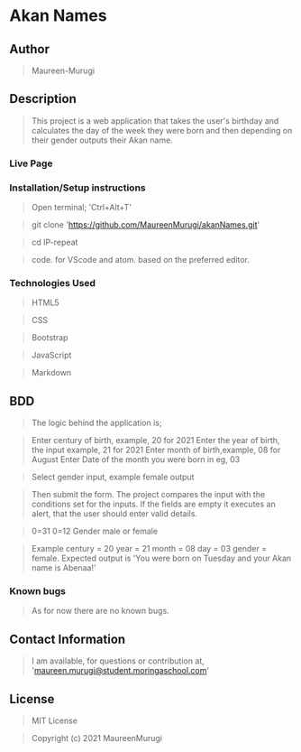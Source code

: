 # Akan Names

## Author

> Maureen-Murugi

## Description

>  This project is a web application that takes the user's birthday and calculates the day of the week they were born and then depending on their gender outputs their Akan name.

### Live Page

>

### Installation/Setup instructions

> Open terminal; 'Ctrl+Alt+T'

>git clone 'https://github.com/MaureenMurugi/akanNames.git'

>cd IP-repeat

>code. for VScode and atom. based on the preferred editor.

### Technologies Used

> HTML5

>CSS

>Bootstrap

>JavaScript

>Markdown

## BDD

>The logic behind the application is;

> Enter century of birth, example, 20 for 2021
> Enter the year of birth, the input example, 21 for 2021
> Enter month of birth,example, 08 for August
> Enter Date of the month you were born in eg, 03

>Select gender input, example female output

>Then submit the form. The project compares the input with the conditions set for the inputs. If the fields are empty it executes an alert, that the user should enter valid details.

> 0<Date>=31
> 0<Month>=12
> Gender male or female

> Example
> century = 20
> year = 21
> month = 08
> day = 03
> gender = female. Expected output is 'You were born on Tuesday and your Akan name is Abenaa!'

### Known bugs

> As for now there are no known bugs.

## Contact Information

> I am available, for questions or contribution at, 'maureen.murugi@student.moringaschool.com'

## License

> MIT License

> Copyright (c) 2021 MaureenMurugi